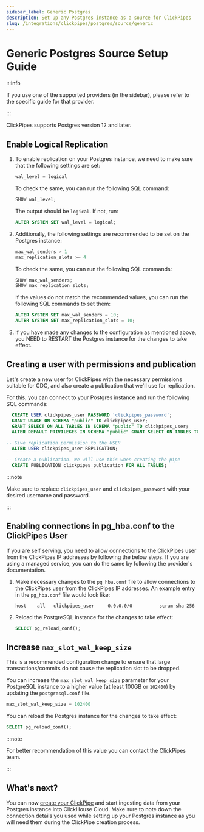 ```yaml
---
sidebar_label: Generic Postgres
description: Set up any Postgres instance as a source for ClickPipes
slug: /integrations/clickpipes/postgres/source/generic
---
```


# Generic Postgres Source Setup Guide

:::info

If you use one of the supported providers (in the sidebar), please refer to the specific guide for that provider.

:::


ClickPipes supports Postgres version 12 and later.

## Enable Logical Replication

1. To enable replication on your Postgres instance, we need to make sure that the following settings are set:

    ```sql
    wal_level = logical
    ```
   To check the same, you can run the following SQL command:
    ```sql
    SHOW wal_level;
    ```

   The output should be `logical`. If not, run:
    ```sql
    ALTER SYSTEM SET wal_level = logical;
    ```

2. Additionally, the following settings are recommended to be set on the Postgres instance:
    ```sql
    max_wal_senders > 1
    max_replication_slots >= 4
    ```
   To check the same, you can run the following SQL commands:
    ```sql
    SHOW max_wal_senders;
    SHOW max_replication_slots;
    ```

   If the values do not match the recommended values, you can run the following SQL commands to set them:
    ```sql
    ALTER SYSTEM SET max_wal_senders = 10;
    ALTER SYSTEM SET max_replication_slots = 10;
    ```
3. If you have made any changes to the configuration as mentioned above, you NEED to RESTART the Postgres instance for the changes to take effect.


## Creating a user with permissions and publication

Let's create a new user for ClickPipes with the necessary permissions suitable for CDC,
and also create a publication that we'll use for replication.

For this, you can connect to your Postgres instance and run the following SQL commands:
```sql
  CREATE USER clickpipes_user PASSWORD 'clickpipes_password';
  GRANT USAGE ON SCHEMA "public" TO clickpipes_user;
  GRANT SELECT ON ALL TABLES IN SCHEMA "public" TO clickpipes_user;
  ALTER DEFAULT PRIVILEGES IN SCHEMA "public" GRANT SELECT ON TABLES TO clickpipes_user;

-- Give replication permission to the USER
  ALTER USER clickpipes_user REPLICATION;

-- Create a publication. We will use this when creating the pipe
  CREATE PUBLICATION clickpipes_publication FOR ALL TABLES;
```
:::note

Make sure to replace `clickpipes_user` and `clickpipes_password` with your desired username and password.

:::


## Enabling connections in pg_hba.conf to the ClickPipes User

If you are self serving, you need to allow connections to the ClickPipes user from the ClickPipes IP addresses by following the below steps. If you are using a managed service, you can do the same by following the provider's documentation.

1. Make necessary changes to the `pg_hba.conf` file to allow connections to the ClickPipes user from the ClickPipes IP addresses. An example entry in the `pg_hba.conf` file would look like:
    ```response
    host    all   clickpipes_user     0.0.0.0/0          scram-sha-256
    ```

2. Reload the PostgreSQL instance for the changes to take effect:
    ```sql
    SELECT pg_reload_conf();
    ```


## Increase `max_slot_wal_keep_size`

This is a recommended configuration change to ensure that large transactions/commits do not cause the replication slot to be dropped.

You can increase the `max_slot_wal_keep_size` parameter for your PostgreSQL instance to a higher value (at least 100GB or `102400`) by updating the `postgresql.conf` file.

```sql
max_slot_wal_keep_size = 102400
```

You can reload the Postgres instance for the changes to take effect:
```sql
SELECT pg_reload_conf();
```

:::note

For better recommendation of this value you can contact the ClickPipes team.

:::

## What's next?

You can now [create your ClickPipe](../index.md) and start ingesting data from your Postgres instance into ClickHouse Cloud.
Make sure to note down the connection details you used while setting up your Postgres instance as you will need them during the ClickPipe creation process.
